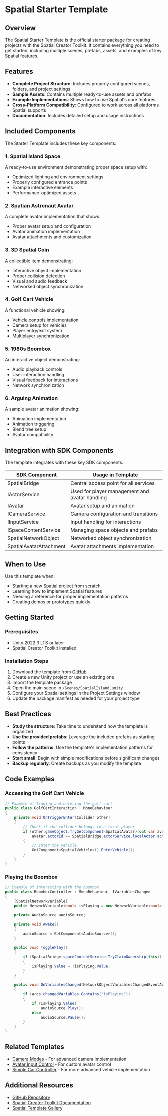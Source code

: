 # Spatial Starter Template

## Overview
The Spatial Starter Template is the official starter package for creating projects with the Spatial Creator Toolkit. It contains everything you need to get started, including multiple scenes, prefabs, assets, and examples of key Spatial features.

## Features
- **Complete Project Structure**: Includes properly configured scenes, folders, and project settings
- **Sample Assets**: Contains multiple ready-to-use assets and prefabs
- **Example Implementations**: Shows how to use Spatial's core features
- **Cross-Platform Compatibility**: Configured to work across all platforms Spatial supports
- **Documentation**: Includes detailed setup and usage instructions

## Included Components

The Starter Template includes these key components:

### 1. Spatial Island Space
A ready-to-use environment demonstrating proper space setup with:
- Optimized lighting and environment settings
- Properly configured entrance points
- Example interactive elements
- Performance-optimized assets

### 2. Spatian Astronaut Avatar
A complete avatar implementation that shows:
- Proper avatar setup and configuration
- Avatar animation implementation
- Avatar attachments and customization

### 3. 3D Spatial Coin
A collectible item demonstrating:
- Interactive object implementation
- Proper collision detection
- Visual and audio feedback
- Networked object synchronization

### 4. Golf Cart Vehicle
A functional vehicle showing:
- Vehicle controls implementation
- Camera setup for vehicles
- Player entry/exit system
- Multiplayer synchronization

### 5. 1980s Boombox
An interactive object demonstrating:
- Audio playback controls
- User interaction handling
- Visual feedback for interactions
- Network synchronization

### 6. Arguing Animation
A sample avatar animation showing:
- Animation implementation
- Animation triggering
- Blend tree setup
- Avatar compatibility

## Integration with SDK Components
The template integrates with these key SDK components:

| SDK Component | Usage in Template |
|---------------|-------------------|
| SpatialBridge | Central access point for all services |
| IActorService | Used for player management and avatar handling |
| IAvatar | Avatar setup and animation |
| ICameraService | Camera configuration and transitions |
| IInputService | Input handling for interactions |
| ISpaceContentService | Managing space objects and prefabs |
| SpatialNetworkObject | Networked object synchronization |
| SpatialAvatarAttachment | Avatar attachments implementation |

## When to Use
Use this template when:
- Starting a new Spatial project from scratch
- Learning how to implement Spatial features
- Needing a reference for proper implementation patterns
- Creating demos or prototypes quickly

## Getting Started

### Prerequisites
- Unity 2022.3 LTS or later
- Spatial Creator Toolkit installed

### Installation Steps
1. Download the template from [GitHub](https://github.com/spatialsys/spatial-unity-starter-template)
2. Create a new Unity project or use an existing one
3. Import the template package
4. Open the main scene in `/Scenes/SpatialIsland.unity`
5. Configure your Spatial settings in the Project Settings window
6. Update the package manifest as needed for your project type

## Best Practices
- **Study the structure**: Take time to understand how the template is organized
- **Use the provided prefabs**: Leverage the included prefabs as starting points
- **Follow the patterns**: Use the template's implementation patterns for consistency
- **Start small**: Begin with simple modifications before significant changes
- **Backup regularly**: Create backups as you modify the template

## Code Examples

### Accessing the Golf Cart Vehicle
```csharp
// Example of finding and entering the golf cart
public class GolfCartInteraction : MonoBehaviour
{
    private void OnTriggerEnter(Collider other)
    {
        // Check if the collider belongs to a local player
        if (other.gameObject.TryGetComponent<SpatialAvatar>(out var avatar) && 
            avatar.actorId == SpatialBridge.actorService.localActor.actorNumber)
        {
            // Enter the vehicle
            GetComponent<SpatialVehicle>().EnterVehicle();
        }
    }
}
```

### Playing the Boombox
```csharp
// Example of interacting with the boombox
public class BoomboxController : MonoBehaviour, IVariablesChanged
{
    [SpatialNetworkVariable]
    public NetworkVariable<bool> isPlaying = new NetworkVariable<bool>(false);
    
    private AudioSource audioSource;
    
    private void Awake()
    {
        audioSource = GetComponent<AudioSource>();
    }
    
    public void TogglePlay()
    {
        if (SpatialBridge.spaceContentService.TryClaimOwnership(this))
        {
            isPlaying.Value = !isPlaying.Value;
        }
    }
    
    public void OnVariablesChanged(NetworkObjectVariablesChangedEventArgs args)
    {
        if (args.changedVariables.Contains("isPlaying"))
        {
            if (isPlaying.Value)
                audioSource.Play();
            else
                audioSource.Pause();
        }
    }
}
```

## Related Templates
- [Camera Modes](../Camera/CameraModes.md) - For advanced camera implementation
- [Avatar Input Control](../Technical/AvatarInputControl.md) - For custom avatar control
- [Simple Car Controller](../Vehicles/SimpleCarController.md) - For more advanced vehicle implementation

## Additional Resources
- [GitHub Repository](https://github.com/spatialsys/spatial-unity-starter-template)
- [Spatial Creator Toolkit Documentation](https://toolkit.spatial.io/docs)
- [Spatial Template Gallery](https://toolkit.spatial.io/templates)
